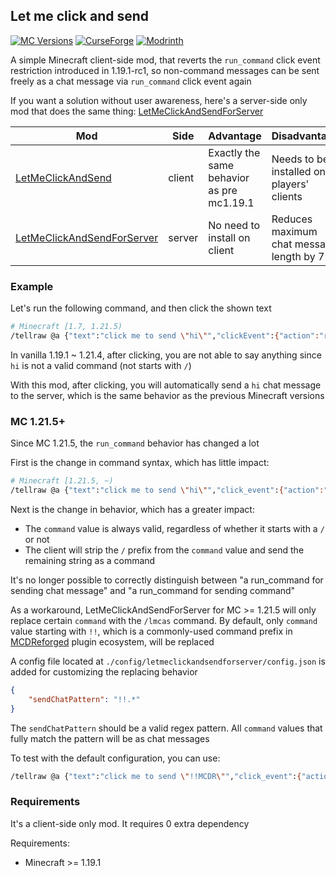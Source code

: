 ## Let me click and send

[![MC Versions](https://cf.way2muchnoise.eu/versions/For%20MC_694888_all.svg)](https://www.curseforge.com/minecraft/mc-mods/let-me-click-and-send)
[![CurseForge](https://cf.way2muchnoise.eu/full_694888_downloads.svg)](https://legacy.curseforge.com/minecraft/mc-mods/let-me-click-and-send)
[![Modrinth](https://img.shields.io/modrinth/dt/pGbwwB5d?label=Modrinth%20Downloads)](https://modrinth.com/mod/let-me-click-and-send)

A simple Minecraft client-side mod, that reverts the `run_command` click event restriction introduced in 1.19.1-rc1,
so non-command messages can be sent freely as a chat message via `run_command` click event again

If you want a solution without user awareness, here's a server-side only mod that does the same thing:
[LetMeClickAndSendForServer](https://github.com/Fallen-Breath/LetMeClickAndSendForServer)

| Mod                                                                                       | Side   | Advantage                                 | Disadvantage                                  |
|-------------------------------------------------------------------------------------------|--------|-------------------------------------------|-----------------------------------------------|
| [LetMeClickAndSend](https://github.com/Fallen-Breath/LetMeClickAndSend)                   | client | Exactly the same behavior as pre mc1.19.1 | Needs to be installed on all players' clients |        
| [LetMeClickAndSendForServer](https://github.com/Fallen-Breath/LetMeClickAndSendForServer) | server | No need to install on client              | Reduces maximum chat message length by 7      |     

### Example

Let's run the following command, and then click the shown text

```bash
# Minecraft [1.7, 1.21.5)
/tellraw @a {"text":"click me to send \"hi\"","clickEvent":{"action":"run_command","value":"hi"}}
```

In vanilla 1.19.1 ~ 1.21.4, after clicking, you are not able to say anything since `hi` is not a valid command (not starts with `/`)

With this mod, after clicking, you will automatically send a `hi` chat message to the server, which is the same behavior as the previous Minecraft versions

### MC 1.21.5+

Since MC 1.21.5, the `run_command` behavior has changed a lot

First is the change in command syntax, which has little impact:

```bash
# Minecraft [1.21.5, ~)
/tellraw @a {"text":"click me to send \"hi\"","click_event":{"action":"run_command","command":"hi"}}
```

Next is the change in behavior, which has a greater impact:

- The `command` value is always valid, regardless of whether it starts with a `/` or not
- The client will strip the `/` prefix from the `command` value and send the remaining string as a command

It's no longer possible to correctly distinguish between "a run_command for sending chat message" and "a run_command for sending command"

As a workaround, LetMeClickAndSendForServer for MC >= 1.21.5 will only replace certain `command` with the `/lmcas` command.
By default, only `command` value starting with `!!`, which is a commonly-used command prefix
in [MCDReforged](https://github.com/MCDReforged/MCDReforged) plugin ecosystem, will be replaced

A config file located at `./config/letmeclickandsendforserver/config.json` is added for customizing the replacing behavior

```json
{
    "sendChatPattern": "!!.*"
}
```

The `sendChatPattern` should be a valid regex pattern. All `command` values that fully match the pattern will be as chat messages

To test with the default configuration, you can use:

```bash
/tellraw @a {"text":"click me to send \"!!MCDR\"","click_event":{"action":"run_command","command":"!!MCDR"}}
```

### Requirements

It's a client-side only mod. It requires 0 extra dependency

Requirements:

- Minecraft >= 1.19.1

